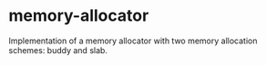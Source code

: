 # memory-allocator
Implementation of a memory allocator with two memory allocation schemes: buddy and slab.

